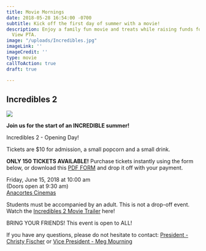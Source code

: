 ```yaml
---
title: Movie Mornings
date: 2018-05-28 16:54:00 -0700
subtitle: Kick off the first day of summer with a movie!
description: Enjoy a family fun movie and treats while raising funds for the Island
  View PTA.
image: "/uploads/Incredibles.jpg"
imageLink: ''
imageCredit: ''
type: movie
callToAction: true
draft: true

---
```

## Incredibles 2

![](/uploads/The-Incredibles-2-release-date.jpg)

**Join us for the start of an INCREDIBLE summer!**

Incredibles 2 - Opening Day!

Tickets are $10 for admission, a small popcorn and a small drink.

**ONLY 150 TICKETS AVAILABLE!** Purchase tickets instantly using the form below, or download this [PDF FORM](https://drive.google.com/file/d/1jIWQ8WSnhEmYpO-CB-6v4roTxHk1cp63/view?usp=sharing) and drop it off with your payment.

Friday, June 15, 2018 at 10:00 am  
\(Doors open at 9:30 am)  
[Anacortes Cinemas](http://farawayentertainment.com/location/anacortes-cinemas/)

Students must be accompanied by an adult. This is not a drop-off event. Watch the [Incredibles 2 Movie Trailer](https://youtu.be/UhZ56rcWwRQ) here! 

BRING YOUR FRIENDS!  This event is open to ALL! 

If you have any questions, please do not hesitate to contact: [President - Christy Fischer](mailto:president@islandviewpta.org) or [Vice President - Meg Mourning](mailto:vicepresident@islandviewpta.org)